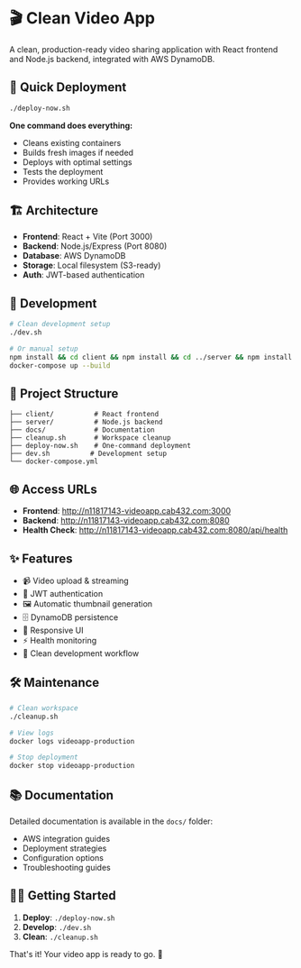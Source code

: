 # 🎬 Clean Video App

A clean, production-ready video sharing application with React frontend and Node.js backend, integrated with AWS DynamoDB.

## 🚀 Quick Deployment

```bash
./deploy-now.sh
```

**One command does everything:**
- Cleans existing containers
- Builds fresh images if needed
- Deploys with optimal settings
- Tests the deployment
- Provides working URLs

## 🏗️ Architecture

- **Frontend**: React + Vite (Port 3000)
- **Backend**: Node.js/Express (Port 8080)
- **Database**: AWS DynamoDB
- **Storage**: Local filesystem (S3-ready)
- **Auth**: JWT-based authentication

## 🔧 Development

```bash
# Clean development setup
./dev.sh

# Or manual setup
npm install && cd client && npm install && cd ../server && npm install && cd ..
docker-compose up --build
```

## 📁 Project Structure

```
├── client/          # React frontend
├── server/          # Node.js backend
├── docs/            # Documentation
├── cleanup.sh       # Workspace cleanup
├── deploy-now.sh    # One-command deployment
├── dev.sh          # Development setup
└── docker-compose.yml
```

## 🌐 Access URLs

- **Frontend**: http://n11817143-videoapp.cab432.com:3000
- **Backend**: http://n11817143-videoapp.cab432.com:8080
- **Health Check**: http://n11817143-videoapp.cab432.com:8080/api/health

## ✨ Features

- 📹 Video upload & streaming
- 🔐 JWT authentication
- 🖼️ Automatic thumbnail generation
- 🗄️ DynamoDB persistence
- 📱 Responsive UI
- ⚡ Health monitoring
- 🧹 Clean development workflow

## 🛠️ Maintenance

```bash
# Clean workspace
./cleanup.sh

# View logs
docker logs videoapp-production

# Stop deployment
docker stop videoapp-production
```

## 📚 Documentation

Detailed documentation is available in the `docs/` folder:
- AWS integration guides
- Deployment strategies  
- Configuration options
- Troubleshooting guides

## 🏃‍♂️ Getting Started

1. **Deploy**: `./deploy-now.sh`
2. **Develop**: `./dev.sh`  
3. **Clean**: `./cleanup.sh`

That's it! Your video app is ready to go. 🎉